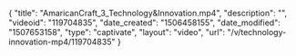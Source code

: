 {
    "title": "AmaricanCraft_3_Technology&Innovation.mp4",
    "description": "",
    "videoid": "119704835",
    "date_created": "1506458155",
    "date_modified": "1507653158",
    "type": "captivate",
    "layout": "video",
    "url": "\/v\/technology-innovation-mp4\/119704835"
}